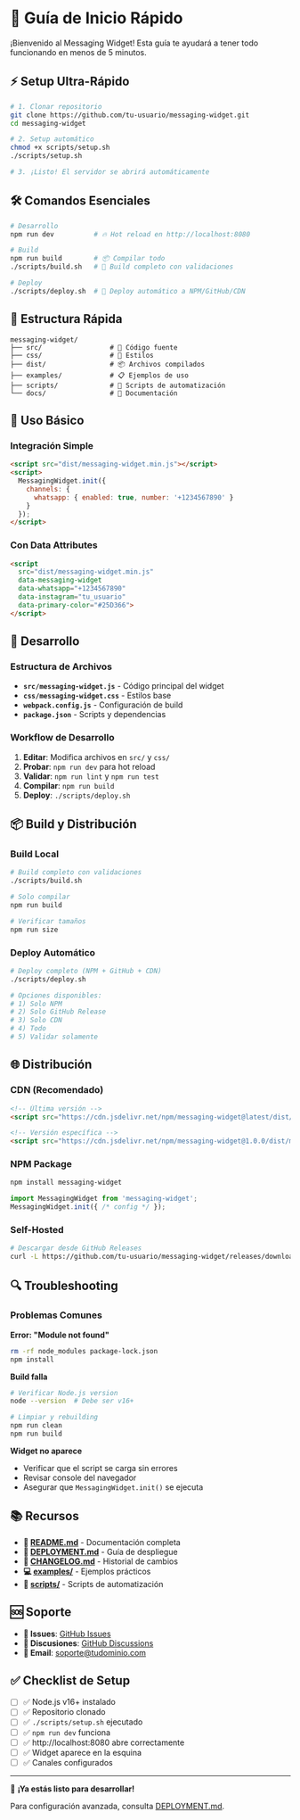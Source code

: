 # 🚀 Guía de Inicio Rápido

¡Bienvenido al Messaging Widget! Esta guía te ayudará a tener todo funcionando en menos de 5 minutos.

## ⚡ Setup Ultra-Rápido

```bash
# 1. Clonar repositorio
git clone https://github.com/tu-usuario/messaging-widget.git
cd messaging-widget

# 2. Setup automático
chmod +x scripts/setup.sh
./scripts/setup.sh

# 3. ¡Listo! El servidor se abrirá automáticamente
```

## 🛠️ Comandos Esenciales

```bash
# Desarrollo
npm run dev          # 🔥 Hot reload en http://localhost:8080

# Build
npm run build        # 📦 Compilar todo
./scripts/build.sh   # 🔧 Build completo con validaciones

# Deploy
./scripts/deploy.sh  # 🚀 Deploy automático a NPM/GitHub/CDN
```

## 📁 Estructura Rápida

```
messaging-widget/
├── src/                 # 📝 Código fuente
├── css/                 # 🎨 Estilos
├── dist/                # 📦 Archivos compilados
├── examples/            # 📋 Ejemplos de uso
├── scripts/             # 🔧 Scripts de automatización
└── docs/                # 📖 Documentación
```

## 🎯 Uso Básico

### Integración Simple
```html
<script src="dist/messaging-widget.min.js"></script>
<script>
  MessagingWidget.init({
    channels: {
      whatsapp: { enabled: true, number: '+1234567890' }
    }
  });
</script>
```

### Con Data Attributes
```html
<script 
  src="dist/messaging-widget.min.js"
  data-messaging-widget
  data-whatsapp="+1234567890"
  data-instagram="tu_usuario"
  data-primary-color="#25D366">
</script>
```

## 🔧 Desarrollo

### Estructura de Archivos
- **`src/messaging-widget.js`** - Código principal del widget
- **`css/messaging-widget.css`** - Estilos base
- **`webpack.config.js`** - Configuración de build
- **`package.json`** - Scripts y dependencias

### Workflow de Desarrollo
1. **Editar**: Modifica archivos en `src/` y `css/`
2. **Probar**: `npm run dev` para hot reload
3. **Validar**: `npm run lint` y `npm run test`
4. **Compilar**: `npm run build`
5. **Deploy**: `./scripts/deploy.sh`

## 📦 Build y Distribución

### Build Local
```bash
# Build completo con validaciones
./scripts/build.sh

# Solo compilar
npm run build

# Verificar tamaños
npm run size
```

### Deploy Automático
```bash
# Deploy completo (NPM + GitHub + CDN)
./scripts/deploy.sh

# Opciones disponibles:
# 1) Solo NPM
# 2) Solo GitHub Release
# 3) Solo CDN
# 4) Todo
# 5) Validar solamente
```

## 🌐 Distribución

### CDN (Recomendado)
```html
<!-- Última versión -->
<script src="https://cdn.jsdelivr.net/npm/messaging-widget@latest/dist/messaging-widget.min.js"></script>

<!-- Versión específica -->
<script src="https://cdn.jsdelivr.net/npm/messaging-widget@1.0.0/dist/messaging-widget.min.js"></script>
```

### NPM Package
```bash
npm install messaging-widget
```

```javascript
import MessagingWidget from 'messaging-widget';
MessagingWidget.init({ /* config */ });
```

### Self-Hosted
```bash
# Descargar desde GitHub Releases
curl -L https://github.com/tu-usuario/messaging-widget/releases/download/v1.0.0/messaging-widget.min.js -o messaging-widget.min.js
```

## 🔍 Troubleshooting

### Problemas Comunes

**Error: "Module not found"**
```bash
rm -rf node_modules package-lock.json
npm install
```

**Build falla**
```bash
# Verificar Node.js version
node --version  # Debe ser v16+

# Limpiar y rebuilding
npm run clean
npm run build
```

**Widget no aparece**
- Verificar que el script se carga sin errores
- Revisar console del navegador
- Asegurar que `MessagingWidget.init()` se ejecuta

## 📚 Recursos

- **📖 [README.md](README.md)** - Documentación completa
- **🚀 [DEPLOYMENT.md](DEPLOYMENT.md)** - Guía de despliegue
- **📝 [CHANGELOG.md](CHANGELOG.md)** - Historial de cambios
- **💻 [examples/](examples/)** - Ejemplos prácticos
- **🔧 [scripts/](scripts/)** - Scripts de automatización

## 🆘 Soporte

- **🐛 Issues**: [GitHub Issues](https://github.com/tu-usuario/messaging-widget/issues)
- **💬 Discusiones**: [GitHub Discussions](https://github.com/tu-usuario/messaging-widget/discussions)
- **📧 Email**: soporte@tudominio.com

## ✅ Checklist de Setup

- [ ] ✅ Node.js v16+ instalado
- [ ] ✅ Repositorio clonado
- [ ] ✅ `./scripts/setup.sh` ejecutado
- [ ] ✅ `npm run dev` funciona
- [ ] ✅ http://localhost:8080 abre correctamente
- [ ] ✅ Widget aparece en la esquina
- [ ] ✅ Canales configurados

---

🎉 **¡Ya estás listo para desarrollar!** 

Para configuración avanzada, consulta [DEPLOYMENT.md](DEPLOYMENT.md).
